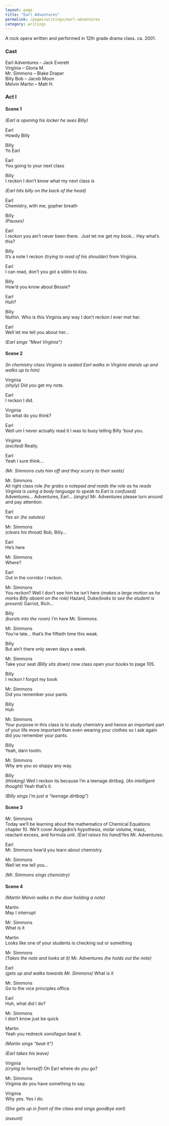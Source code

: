```yaml
---
layout: page
title: "Earl Adventures"
permalink: /pages/writings/earl-adventures
category: writings
---
```

<!-- wp:paragraph {"textColor":"very-dark-gray","backgroundColor":"very-light-gray","fontSize":"small"} -->
<p class="has-text-color has-background has-small-font-size has-very-dark-gray-color has-very-light-gray-background-color">A rock opera written and performed in 12th grade drama class. ca. 2001.</p>
<!-- /wp:paragraph -->

<!-- wp:heading {"level":3} -->
<h3>Cast</h3>
<!-- /wp:heading -->

<!-- wp:paragraph -->
<p>Earl Adventures – Jack Everett<br>Virginia – Gloria M.<br>Mr. Simmons – Blake Draper<br>Billy Bob – Jacob Moon<br>Melvin Martin – Matt H.</p>
<!-- /wp:paragraph -->

<!-- wp:heading {"level":3} -->
<h3>Act I </h3>
<!-- /wp:heading -->

<!-- wp:heading {"level":4} -->
<h4>Scene 1</h4>
<!-- /wp:heading -->

<!-- wp:paragraph -->
<p><em>(Earl is
opening his locker he sees Billy)</em></p>
<!-- /wp:paragraph -->

<!-- wp:paragraph -->
<p>Earl<br>Howdy Billy</p>
<!-- /wp:paragraph -->

<!-- wp:paragraph -->
<p>Billy<br>Yo Earl</p>
<!-- /wp:paragraph -->

<!-- wp:paragraph -->
<p>Earl<br>You going to your next class</p>
<!-- /wp:paragraph -->

<!-- wp:paragraph -->
<p>Billy<br>I reckon I don’t know what my next class is</p>
<!-- /wp:paragraph -->

<!-- wp:paragraph -->
<p><em>(Earl hits billy on the back of the head)</em></p>
<!-- /wp:paragraph -->

<!-- wp:paragraph -->
<p>Earl<br>Chemistry, with me, gopher breath</p>
<!-- /wp:paragraph -->

<!-- wp:paragraph -->
<p>Billy<br><em>(Pauses)</em></p>
<!-- /wp:paragraph -->

<!-- wp:paragraph -->
<p>Earl<br>I reckon you ain’t never been there.&nbsp; Just let me get my book… Hey what’s this?</p>
<!-- /wp:paragraph -->

<!-- wp:paragraph -->
<p>Billy<br>It’s a note I reckon <em>(trying to read of his shoulder)</em> from Virginia.</p>
<!-- /wp:paragraph -->

<!-- wp:paragraph -->
<p>Earl<br>I can read, don’t you got a siblin to kiss.</p>
<!-- /wp:paragraph -->

<!-- wp:paragraph -->
<p>Billy<br>How’d you know about Bessie?</p>
<!-- /wp:paragraph -->

<!-- wp:paragraph -->
<p>Earl<br>Huh?</p>
<!-- /wp:paragraph -->

<!-- wp:paragraph -->
<p>Billy<br>Nuthin. Who is this Virginia any way I don’t reckon I ever met her.</p>
<!-- /wp:paragraph -->

<!-- wp:paragraph -->
<p>Earl<br>Well let me tell you about her…</p>
<!-- /wp:paragraph -->

<!-- wp:paragraph -->
<p><em>(Earl sings
“Meet Virginia”)</em></p>
<!-- /wp:paragraph -->

<!-- wp:heading {"level":4} -->
<h4>Scene 2</h4>
<!-- /wp:heading -->

<!-- wp:paragraph -->
<p><em>(In chemistry
class Virginia is seated Earl walks in Virginia stands up and
walks up to him)</em></p>
<!-- /wp:paragraph -->

<!-- wp:paragraph -->
<p>Virginia<br><em>(shyly)</em> Did you get my note.</p>
<!-- /wp:paragraph -->

<!-- wp:paragraph -->
<p>Earl<br>I reckon I did.</p>
<!-- /wp:paragraph -->

<!-- wp:paragraph -->
<p>Virginia<br>So what do you think?</p>
<!-- /wp:paragraph -->

<!-- wp:paragraph -->
<p>Earl<br>Well um I never actually read it I was to busy telling Billy ‘bout you.</p>
<!-- /wp:paragraph -->

<!-- wp:paragraph -->
<p>Virginia<br><em>(excited)</em> Really.</p>
<!-- /wp:paragraph -->

<!-- wp:paragraph -->
<p>Earl<br>Yeah I sure think…</p>
<!-- /wp:paragraph -->

<!-- wp:paragraph -->
<p><em>(Mr. Simmons
cuts him off and they scurry to their seats)</em></p>
<!-- /wp:paragraph -->

<!-- wp:paragraph -->
<p>Mr. Simmons<br>All right class role <em>(he grabs a notepad and reads the role as he reads Virginia is using a body language to speak to Earl is confused) </em>Adventures… Adventures, Earl… <em>(angry) </em>Mr. Adventures please turn around and pay attention.</p>
<!-- /wp:paragraph -->

<!-- wp:paragraph -->
<p>Earl<br>Yes sir <em>(he salutes)</em></p>
<!-- /wp:paragraph -->

<!-- wp:paragraph -->
<p>Mr. Simmons<br><em>(clears his throat)</em> Bob, Billy…</p>
<!-- /wp:paragraph -->

<!-- wp:paragraph -->
<p>Earl<br>He’s here</p>
<!-- /wp:paragraph -->

<!-- wp:paragraph -->
<p>Mr. Simmons<br>Where?</p>
<!-- /wp:paragraph -->

<!-- wp:paragraph -->
<p>Earl<br>Out in the corridor I reckon.</p>
<!-- /wp:paragraph -->

<!-- wp:paragraph -->
<p>Mr. Simmons<br>You reckon? Well I don’t see him he isn’t here <em>(makes a large motion as he marks Billy absent on the role) </em>Hazard, Duke<em>(looks to see the student is present)</em> Garriot, Rich…</p>
<!-- /wp:paragraph -->

<!-- wp:paragraph -->
<p>Billy<br><em>(bursts into the room) </em>I’m here Mr. Simmons.</p>
<!-- /wp:paragraph -->

<!-- wp:paragraph -->
<p>Mr. Simmons<br>You’re late… that’s the fiftieth time this weak.</p>
<!-- /wp:paragraph -->

<!-- wp:paragraph -->
<p>Billy<br>But ain’t there only seven days a week.</p>
<!-- /wp:paragraph -->

<!-- wp:paragraph -->
<p>Mr. Simmons<br>Take your seat <em>(Billy sits down)</em> now class open your books to page 105.</p>
<!-- /wp:paragraph -->

<!-- wp:paragraph -->
<p>Billy<br>I reckon I forgot my book</p>
<!-- /wp:paragraph -->

<!-- wp:paragraph -->
<p>Mr. Simmons<br>Did you remember your pants</p>
<!-- /wp:paragraph -->

<!-- wp:paragraph -->
<p>Billy<br>Huh</p>
<!-- /wp:paragraph -->

<!-- wp:paragraph -->
<p>Mr. Simmons<br>Your purpose in this class is to study chemistry and hence an important part of your life more important than even wearing your clothes so I ask again did you remember your pants.</p>
<!-- /wp:paragraph -->

<!-- wp:paragraph -->
<p>Billy<br>Yeah, darn tootin.</p>
<!-- /wp:paragraph -->

<!-- wp:paragraph -->
<p>Mr. Simmons<br>Why are you so sloppy any way.</p>
<!-- /wp:paragraph -->

<!-- wp:paragraph -->
<p>Billy<br><em>(thinking) </em>Well I reckon its because I’m a teenage dirtbag. <em>(An intelligent thought) </em>Yeah that’s it.</p>
<!-- /wp:paragraph -->

<!-- wp:paragraph -->
<p><em>(Billy sings
I’m just a “teenage dirtbag”)</em></p>
<!-- /wp:paragraph -->

<!-- wp:heading {"level":4} -->
<h4>Scene 3</h4>
<!-- /wp:heading -->

<!-- wp:paragraph -->
<p>Mr. Simmons<br>Today we’ll be learning about the mathematics of Chemical Equations chapter 10. We’ll cover Avogadro’s hypothesis, molar volume, mass, reactant excess, and formula unit. <em>(Earl raises his hand)</em>Yes Mr. Adventures.</p>
<!-- /wp:paragraph -->

<!-- wp:paragraph -->
<p>Earl<br>Mr. Simmons how’d you learn about chemistry.</p>
<!-- /wp:paragraph -->

<!-- wp:paragraph -->
<p>Mr. Simmons<br>Well let me tell you…</p>
<!-- /wp:paragraph -->

<!-- wp:paragraph -->
<p><em>(Mr. Simmons sings chemistry)</em></p>
<!-- /wp:paragraph -->

<!-- wp:heading {"level":4} -->
<h4>Scene 4</h4>
<!-- /wp:heading -->

<!-- wp:paragraph -->
<p><em>(Martin Melvin walks in the door holding a note)</em></p>
<!-- /wp:paragraph -->

<!-- wp:paragraph -->
<p>Martin<br>May I interrupt</p>
<!-- /wp:paragraph -->

<!-- wp:paragraph -->
<p>Mr. Simmons<br>What is it</p>
<!-- /wp:paragraph -->

<!-- wp:paragraph -->
<p>Martin<br>Looks like one of your students is checking out or something</p>
<!-- /wp:paragraph -->

<!-- wp:paragraph -->
<p>Mr. Simmons<br><em>(Takes the note and looks at it) </em>Mr. Adventures <em>(he holds out the note)</em></p>
<!-- /wp:paragraph -->

<!-- wp:paragraph -->
<p>Earl<br><em>(gets up and walks towards Mr. Simmons) </em>What is it</p>
<!-- /wp:paragraph -->

<!-- wp:paragraph -->
<p>Mr. Simmons<br>Go to the vice principles office.</p>
<!-- /wp:paragraph -->

<!-- wp:paragraph -->
<p>Earl<br>Huh, what did I do?</p>
<!-- /wp:paragraph -->

<!-- wp:paragraph -->
<p>Mr. Simmons<br>I don’t know just be quick</p>
<!-- /wp:paragraph -->

<!-- wp:paragraph -->
<p>Martin<br>Yeah you redneck sonofagun beat it.</p>
<!-- /wp:paragraph -->

<!-- wp:paragraph -->
<p><em>(Martin sings “beat it”)</em></p>
<!-- /wp:paragraph -->

<!-- wp:paragraph -->
<p><em>(Earl takes his leave)</em></p>
<!-- /wp:paragraph -->

<!-- wp:paragraph -->
<p>Virginia<br><em>(crying to herself) </em>Oh Earl where do you go?</p>
<!-- /wp:paragraph -->

<!-- wp:paragraph -->
<p>Mr. Simmons<br>Virginia do you have something to say.</p>
<!-- /wp:paragraph -->

<!-- wp:paragraph -->
<p>Virginia<br>Why yes. Yes I do.</p>
<!-- /wp:paragraph -->

<!-- wp:paragraph -->
<p><em>(She gets up in front of the class and sings goodbye
earl)</em></p>
<!-- /wp:paragraph -->

<!-- wp:paragraph -->
<p><em>(exeunt)</em></p>
<!-- /wp:paragraph -->

